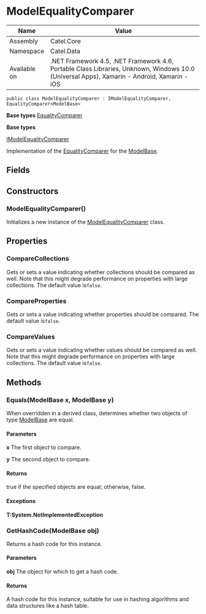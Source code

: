 

# ModelEqualityComparer

Name|Value
---|---
Assembly|Catel.Core
Namespace|Catel.Data
Available on|.NET Framework 4.5, .NET Framework 4.6, Portable Class Libraries, Unknown, Windows 10.0 (Universal Apps), Xamarin - Android, Xamarin - iOS

```
public class ModelEqualityComparer : IModelEqualityComparer, EqualityComparer<ModelBase>
```

**Base types**
[EqualityComparer]()

**Base types**

[IModelEqualityComparer](/Catel.Core\Catel\Data\IModelEqualityComparer.md)


Implementation of the [EqualityComparer](#) for the [ModelBase](#).



## Fields

## Constructors

### ModelEqualityComparer()

Initializes a new instance of the [ModelEqualityComparer](#) class.



## Properties

### CompareCollections

Gets or sets a value indicating whether collections should be compared as well. Note that this might degrade performance on properties with large collections. The default value is`false`.



### CompareProperties

Gets or sets a value indicating whether properties should be compared. The default value is`false`.



### CompareValues

Gets or sets a value indicating whether values should be compared as well. Note that this might degrade performance on properties with large collections. The default value is`false`.



## Methods

### Equals(ModelBase x, ModelBase y)

When overridden in a derived class, determines whether two objects of type [ModelBase](#) are equal.

#### Parameters

**x**
The first object to compare.

**y**
The second object to compare.

#### Returns

true if the specified objects are equal; otherwise, false.

#### Exceptions

**T:System.NotImplementedException**



### GetHashCode(ModelBase obj)

Returns a hash code for this instance.

#### Parameters

**obj**
The object for which to get a hash code.

#### Returns

A hash code for this instance, suitable for use in hashing algorithms and data structures like a hash table.



